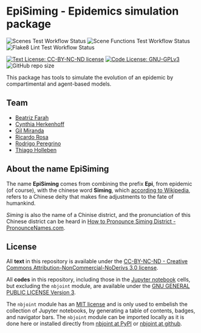 # EpiSiming - Epidemics simulation package

![Scenes Test Workflow Status](https://github.com/episiming/episiming/workflows/Scenes%20Test/badge.svg) ![Scene Functions Test Workflow Status](https://github.com/episiming/episiming/workflows/Scene%20Functions%20Test/badge.svg) ![Flake8 Lint Test Workflow Status](https://github.com/episiming/episiming/workflows/Flake8%20Lint%20Test/badge.svg)

[![Text License: CC-BY-NC-ND license](https://img.shields.io/badge/Text%20License-CC--BY--NC--ND-yellow.svg)](https://opensource.org/licenses/MIT) [![Code License: GNU-GPLv3](https://img.shields.io/badge/Code%20License-GNU--GPLv3-yellow.svg)](https://www.gnu.org/licenses/gpl.html) ![GitHub repo size](https://img.shields.io/github/repo-size/episiming/episiming)

This package has tools to simulate the evolution of an epidemic by
compartimental and agent-based models.

## Team

- [Beatriz Farah](https://github.com/beafarah)
- [Cynthia Herkenhoff](https://github.com/herkenhoff-cynthia)
- [Gil Miranda](https://github.com/mirandagil/)
- [Ricardo Rosa](http://www.im.ufrj.br/rrosa/)
- [Rodrigo Peregrino](https://github.com/rodlcp)
- [Thiago Holleben](https://github.com/hollebenthiago)

## About the name EpiSiming

The name **EpiSiming** comes from combining the prefix **Epi**, from epidemic (of course), with the chinese word **Siming**, which [according to Wikipedia](https://en.wikipedia.org/wiki/Siming_(deity)), refers to a Chinese deity that makes fine adjustments to the fate of humankind.

*Siming* is also the name of a Chinise district, and the pronunciation of this Chinese district can be heard in [How to Pronounce Siming District - PronounceNames.com](https://www.youtube.com/watch?v=VXkclmg96BQ).

## License

All **text** in this repository is available under the [CC-BY-NC-ND - Creative Commons Attribution-NonCommercial-NoDerivs 3.0 license](https://creativecommons.org/licenses/by-nc-nd/3.0/us/legalcode).

All **codes** in this repository, including those in the [Jupyter notebook](https://jupyter.org/) cells, but excluding the `nbjoint` module, are available under the [GNU GENERAL PUBLIC LICENSE Version 3](https://www.gnu.org/licenses/gpl.html).

The `nbjoint` module has an [MIT license](https://opensource.org/licenses/MIT) and is only used to embelish the collection of Jupyter notebooks, by generating a table of contents, badges, and navigator bars. The `nbjoint` module can be imported locally as it is done here or installed directly from [nbjoint at PyPI](https://pypi.org/project/nbjoint/) or [nbjoint at github](https://github.com/rmsrosa/nbjoint).
